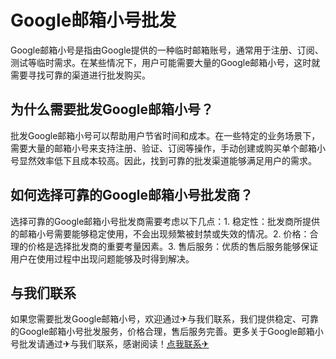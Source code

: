# Google邮箱小号批发

Google邮箱小号是指由Google提供的一种临时邮箱账号，通常用于注册、订阅、测试等临时需求。在某些情况下，用户可能需要大量的Google邮箱小号，这时就需要寻找可靠的渠道进行批发购买。

## 为什么需要批发Google邮箱小号？

批发Google邮箱小号可以帮助用户节省时间和成本。在一些特定的业务场景下，需要大量的邮箱小号来支持注册、验证、订阅等操作，手动创建或购买单个邮箱小号显然效率低下且成本较高。因此，找到可靠的批发渠道能够满足用户的需求。

## 如何选择可靠的Google邮箱小号批发商？

选择可靠的Google邮箱小号批发商需要考虑以下几点：1. 稳定性：批发商所提供的邮箱小号需要能够稳定使用，不会出现频繁被封禁或失效的情况。2. 价格：合理的价格是选择批发商的重要考量因素。3. 售后服务：优质的售后服务能够保证用户在使用过程中出现问题能够及时得到解决。

## 与我们联系

如果您需要批发Google邮箱小号，欢迎通过✈与我们联系，我们提供稳定、可靠的Google邮箱小号批发服务，价格合理，售后服务完善。更多关于Google邮箱小号批发请通过✈与我们联系，感谢阅读！[点我联系✈](https://wiki.G208.com)